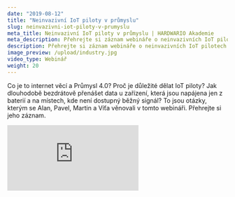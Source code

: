 ```yaml
---
date: "2019-08-12"
title: "Neinvazivní IoT piloty v průmyslu"
slug: neinvazivni-iot-piloty-v-prumyslu
meta_title: Neinvazivní IoT piloty v průmyslu | HARDWARIO Akademie
meta_description: Přehrejte si záznam webináře o neinvazivních IoT pilotech v průmyslu a domácnostech.
description: Přehrejte si záznam webináře o neinvazivních IoT pilotech v průmyslu a domácnostech.
image_preview: /upload/industry.jpg
video_type: Webinář
weight: 20
---
```


Co je to internet věcí a Průmysl 4.0? Proč je důležité dělat IoT piloty? Jak dlouhodobě bezdrátově přenášet data u zařízení, která jsou napájena jen z baterií a na místech, kde není dostupný běžný signál? To jsou otázky, kterým se Alan, Pavel, Martin a Víťa věnovali v tomto webináři. Přehrejte si jeho záznam.

<div class = "video-container">
<iframe src="https://www.youtube-nocookie.com/embed/qhbQSwepGMo?modestbranding=1&amp;showinfo=0&amp;rel=0&amp;html5=1&amp;widgetid=2" frameborder="0" allow="accelerometer; autoplay; encrypted-media; gyroscope; picture-in-picture" allowfullscreen></iframe>
</div>
